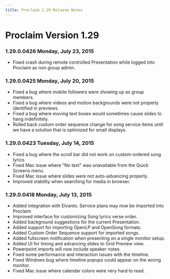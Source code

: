 ```yaml
---
title: Proclaim 1.29 Release Notes
---
```


# Proclaim Version 1.29

### 1.29.0.0426 Monday, July 23, 2015
* Fixed crash during remote controlled Presentation while logged into Proclaim as non group admin.

### 1.29.0.0425 Monday, July 20, 2015
* Fixed a bug where mobile followers were showing up as group members.
* Fixed a bug where videos and motion backgrounds were not properly identified in previews.
* Fixed a bug where moving text boxes would sometimes cause slides to hang indefinitely.
* Rolled back custom order sequence change for song service items until we have a solution that is optimized for small displays.

### 1.29.0.0423 Tuesday, July 14, 2015
* Fixed a bug where the scroll bar did not work on custom-ordered song lyrics.
* Fixed Mac issue where "No text" was unavailable from the Quick Screens menu.
* Fixed Mac issue where slides were not auto-advancing properly.
* Improved stability when searching for media in browser.

### 1.29.0.0418 Monday, July 13, 2015
* Added integration with Elvanto. Service plans may now be imported into Proclaim
* Improved interface for customizing Song lyrics verse order.
* Added background suggestions for the current Presentation.
* Added support for importing OpenLP and OpenSong formats.
* Added Custom Order Sequence support for imported songs.
* Added fullscreen notification when presenting on a single monitor setup.
* Added UI for timing and advancing slides to Grid Preview view.
* Powerpoint imports will now include speaker notes.
* Fixed some performance and interaction issues with the timeline.
* Fixed Windows bug where timeline popups could appear on the wrong monitor.
* Fixed Mac issue where calendar colors were very hard to read.
